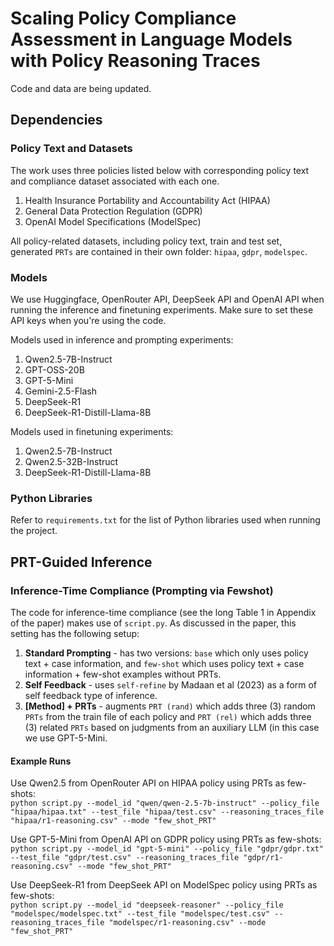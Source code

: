 # Scaling Policy Compliance Assessment in Language Models with Policy Reasoning Traces

Code and data are being updated.

## Dependencies

### Policy Text and Datasets
The work uses three policies listed below with corresponding policy text and compliance dataset associated with each one.

 1. Health Insurance Portability and Accountability Act (HIPAA)
 2. General Data Protection Regulation (GDPR)
 3. OpenAI Model Specifications (ModelSpec)

All policy-related datasets, including policy text, train and test set, generated `PRTs` are contained in their own folder:  `hipaa`, 	`gdpr`, `modelspec`.

### Models
We use Huggingface, OpenRouter API, DeepSeek API and OpenAI API when running the inference and finetuning experiments. Make sure to set these API keys when you're using the code. 

Models used in inference and prompting experiments:
 1. Qwen2.5-7B-Instruct
 2. GPT-OSS-20B
 3. GPT-5-Mini
 4. Gemini-2.5-Flash
 5. DeepSeek-R1
 6. DeepSeek-R1-Distill-Llama-8B

Models used in finetuning experiments:

 1. Qwen2.5-7B-Instruct
 2. Qwen2.5-32B-Instruct
 3. DeepSeek-R1-Distill-Llama-8B

### Python Libraries 
Refer to 	`requirements.txt` for the list of Python libraries used when running the project.

## PRT-Guided Inference

### Inference-Time Compliance (Prompting via Fewshot)

The code for inference-time compliance (see the long Table 1 in Appendix of the paper) makes use of `script.py`. As discussed in the paper, this setting has the following setup:

 1. **Standard Prompting** - has two versions: `base` which only uses policy text + case information, and `few-shot` which uses policy text + case information + few-shot examples without PRTs.
 2. **Self Feedback** - uses `self-refine` by Madaan et al (2023) as a form of self feedback type of inference.
 3. **[Method] + PRTs** - augments `PRT (rand)` which adds three (3) random `PRTs` from the train file of each policy and `PRT (rel)` which adds three (3) related `PRTs` based on judgments from an auxiliary LLM (in this case we use GPT-5-Mini.
 
#### Example Runs

Use Qwen2.5 from OpenRouter API on HIPAA policy using PRTs as few-shots: <br>
`python script.py --model_id "qwen/qwen-2.5-7b-instruct" --policy_file "hipaa/hipaa.txt" --test_file "hipaa/test.csv" --reasoning_traces_file "hipaa/r1-reasoning.csv" --mode "few_shot_PRT"`

Use GPT-5-Mini from OpenAI API  on GDPR policy using PRTs as few-shots:<br>
`python script.py --model_id "gpt-5-mini" --policy_file "gdpr/gdpr.txt" --test_file "gdpr/test.csv" --reasoning_traces_file "gdpr/r1-reasoning.csv" --mode "few_shot_PRT"`

Use DeepSeek-R1 from DeepSeek API on ModelSpec policy using PRTs as few-shots:<br>
`python script.py --model_id "deepseek-reasoner" --policy_file "modelspec/modelspec.txt" --test_file "modelspec/test.csv" --reasoning_traces_file "modelspec/r1-reasoning.csv" --mode "few_shot_PRT"`

